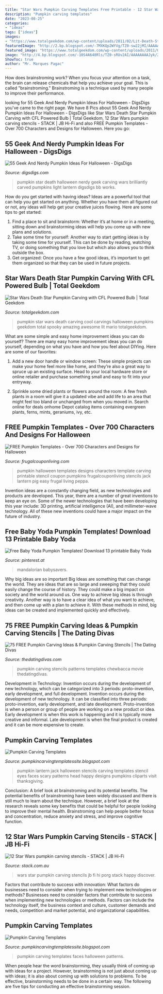 ```yaml
---
title: "Star Wars Pumpkin Carving Templates Free Printable - 12 Star Wars Pumpkin Carving Stencils"
description: "Pumpkin carving templates"
date: "2023-08-25"
categories:
- "ideas"
tags: ["ideas"]
images:
- "https://www.totalgeekdom.com/wp-content/uploads/2011/02/Lit-Death-Star.jpg"
featuredImage: "http://2.bp.blogspot.com/-7MXKQp2WYVg/TZ0-sw22jMI/AAAAAAAAJyo/zQH8-0LfyP4/s1600/PUMPKIN+CARVING+TEMPLATES+%25281%2529.png"
featured_image: "https://www.totalgeekdom.com/wp-content/uploads/2011/02/Lit-Death-Star.jpg"
image: "http://4.bp.blogspot.com/-10S4A648Rls/TZ0-sRUv2AI/AAAAAAAAJyk/2nD8WwK538c/s1600/PUMPKIN+CARVING+TEMPLATES+%25281%2529.gif"
ShowToc: true
author: "Mr. Marques Pagac"
---
```



How does brainstroming work?
When you focus your attention on a task, the brain can release chemicals that help you achieve your goal. This is called "brainstroming." Brainstroming is a technique used by many people to improve their performance.

	

		
looking for 55 Geek And Nerdy Pumpkin Ideas For Halloween - DigsDigs you've came to the right page. We have 8 Pics about 55 Geek And Nerdy Pumpkin Ideas For Halloween - DigsDigs like Star Wars Death Star Pumpkin Carving with CFL Powered Bulb | Total Geekdom, 12 Star Wars pumpkin carving stencils - STACK | JB Hi-Fi and also FREE Pumpkin Templates - Over 700 Characters and Designs for Halloween. Here you go:
		
    
## 55 Geek And Nerdy Pumpkin Ideas For Halloween - DigsDigs

<img loading=lazy src="https://www.digsdigs.com/photos/2016/09/04-brilliantly-carved-Death-Star-pumpkin.jpg" onerror="this.onerror=null;this.src='https://tse4.mm.bing.net/th?id=OIP.k_mYHz7HR3G05Yc7740hJQHaFj&amp;pid=15.1';" alt="55 Geek And Nerdy Pumpkin Ideas For Halloween - DigsDigs">

_Source: digsdigs.com_

>pumpkin star death halloween nerdy geek carving wars brilliantly carved pumpkins light lantern digsdigs bb works. 

	

How do you get started with having ideas?
Ideas are a powerful tool that can help you get started on anything. Whether you have them all figured out or not, any ideas will help get your creative juices flowing. Here are some tips to get started: 
1. Find a place to sit and brainstorm: Whether it’s at home or in a meeting, sitting down and brainstorming ideas will help you come up with new plans and solutions. 
2. Take some time for yourself: Another way to start getting ideas is by taking some time for yourself. This can be done by reading, watching TV, or doing something that you love but which also allows you to think outside the box. 
3. Get organized: Once you have a few good ideas, it’s important to get them organized so that they can be used in future projects.

    
## Star Wars Death Star Pumpkin Carving With CFL Powered Bulb | Total Geekdom

<img loading=lazy src="https://www.totalgeekdom.com/wp-content/uploads/2011/02/Lit-Death-Star.jpg" onerror="this.onerror=null;this.src='https://tse2.mm.bing.net/th?id=OIP.nZWusrlCI1wxueKJx5_iwAHaFX&amp;pid=15.1';" alt="Star Wars Death Star Pumpkin Carving with CFL Powered Bulb | Total Geekdom">

_Source: totalgeekdom.com_

>pumpkin star wars death carving cool carvings halloween pumpkins geekdom total spooky amazing awesome lit mario totalgeekdom. 

	

What are some simple and easy home improvement ideas you can do yourself?
There are many easy home improvement ideas you can do yourself, depending on what you have and how you feel about DIYing. Here are some of our favorites:
1. Add a new door handle or window screen: These simple projects can make your home feel more like home, and they’re also a great way to spruce up an existing surface. Head to your local hardware store or online retailer and purchase something small and easy to fit into your entryway.

2. Sprinkle some dried plants or flowers around the room: A few fresh plants in a room will give it a updated vibe and add life to an area that might feel too bland or unchanged from when you moved in. Search online for deals onhome Depot catalog items containing evergreen plants, ferns, mints, geraniums, ivy, etc.

    
## FREE Pumpkin Templates - Over 700 Characters And Designs For Halloween

<img loading=lazy src="http://cdn.frugalcouponliving.com/wp-content/uploads/2013/10/free-pumpkin-template-frugal-coupon-living.jpg" onerror="this.onerror=null;this.src='https://tse1.mm.bing.net/th?id=OIP.gKMXwDPTP5WQdGeLEzXlPwHaJ4&amp;pid=15.1';" alt="FREE Pumpkin Templates - Over 700 Characters and Designs for Halloween">

_Source: frugalcouponliving.com_

>pumpkin halloween templates designs characters template carving printable stencil coupon pumpkins frugalcouponliving stencils jack lantern pig easy frugal living peppa. 

	

Invention ideas are a constantly changing field, as new technologies and products are developed. This year, there are a number of great inventions to keep an eye on. Some of the newer technologies that have been developing this year include: 3D printing, artificial intelligence (AI), and millimeter-wave technology. All of these new inventions could have a major impact on the future of industry.

    
## Free Baby Yoda Pumpkin Templates! Download 13 Printable Baby Yoda

<img loading=lazy src="https://i.pinimg.com/736x/88/40/99/88409950efb929b4676a69b8939df453.jpg" onerror="this.onerror=null;this.src='https://tse3.mm.bing.net/th?id=OIP.a9HqBwOvtADwgoA6QKlgdgHaK_&amp;pid=15.1';" alt="Free Baby Yoda Pumpkin Templates! Download 13 printable Baby Yoda">

_Source: pinterest.at_

>mandalorian babysavers. 

	

Why big ideas are so important
Big Ideas are something that can change the world. They are ideas that are so large and sweeping that they could easily change the course of history. They could make a big impact on society and the world around us. One way to achieve big ideas is through creativity. Another way is to have a clear idea of what you want to achieve, and then come up with a plan to achieve it. With these methods in mind, big ideas can be created and implemented quickly and effectively.

    
## 75 FREE Pumpkin Carving Ideas &amp; Pumpkin Carving Stencils | The Dating Divas

<img loading=lazy src="https://www.thedatingdivas.com/wp-content/uploads/2020/08/Chubacca-e1598373814600-1024x677.png" onerror="this.onerror=null;this.src='https://tse3.mm.bing.net/th?id=OIP.1aw9RFvNiY3x7FHRduM5hgHaE5&amp;pid=15.1';" alt="75 FREE Pumpkin Carving Ideas &amp; Pumpkin Carving Stencils | The Dating Divas">

_Source: thedatingdivas.com_

>pumpkin carving stencils patterns templates chewbacca movie thedatingdivas. 

	

Development in Technology: Invention occurs during the development of new technology, which can be categorized into 3 periods: proto-invention, early development, and full development.
Invention occurs during the development of new technology. It can be classified into three periods: proto-invention, early development, and late development. Proto-invention is when a person or group of people are working on a new product or idea. Early development is when this work is happening and it is typically more creative and informal. Late development is when the final product is created and it can be more expensive to create.

    
## Pumpkin Carving Templates

<img loading=lazy src="http://4.bp.blogspot.com/-10S4A648Rls/TZ0-sRUv2AI/AAAAAAAAJyk/2nD8WwK538c/s1600/PUMPKIN+CARVING+TEMPLATES+%25281%2529.gif" onerror="this.onerror=null;this.src='https://tse2.mm.bing.net/th?id=OIP.d3Eed2mRpM9F3uDBaL-fvwHaGt&amp;pid=15.1';" alt="Pumpkin Carving Templates">

_Source: pumpkincarvingtemplatessite.blogspot.com_

>pumpkin lantern jack halloween stencils carving templates stencil eyes faces scary patterns head happy designs pumpkins cliparts visit thanksgiving. 

	

Conclusion: A brief look at brainstroming and its potential benefits.
The potential benefits of brainstroming have been widely discussed and there is still much to learn about the technique. However, a brief look at the research reveals some key benefits that could be helpful for people looking to improve their mental health. Brainstroming can help people better focus and concentration, reduce anxiety and stress, and improve cognitive function.

    
## 12 Star Wars Pumpkin Carving Stencils - STACK | JB Hi-Fi

<img loading=lazy src="https://stack.com.au/wp-content/uploads/2017/10/happy-porg-1.jpg" onerror="this.onerror=null;this.src='https://tse3.mm.bing.net/th?id=OIP.niWFHConEiqMF6CHDBSfmQHaJl&amp;pid=15.1';" alt="12 Star Wars pumpkin carving stencils - STACK | JB Hi-Fi">

_Source: stack.com.au_

>wars star pumpkin carving stencils jb fi hi porg stack happy discover. 

	

Factors that contribute to success with innovation: What factors do businesses need to consider when trying to implement new technologies or methods?
Businesses need to consider factors that contribute to success when implementing new technologies or methods. Factors can include the technology itself, the business context and culture, customer demands and needs, competition and market potential, and organizational capabilities.

    
## Pumpkin Carving Templates

<img loading=lazy src="http://2.bp.blogspot.com/-7MXKQp2WYVg/TZ0-sw22jMI/AAAAAAAAJyo/zQH8-0LfyP4/s1600/PUMPKIN+CARVING+TEMPLATES+%25281%2529.png" onerror="this.onerror=null;this.src='https://tse1.mm.bing.net/th?id=OIP.FD7Yhji7lIL7iaP2xE20BwHaFh&amp;pid=15.1';" alt="Pumpkin Carving Templates">

_Source: pumpkincarvingtemplatessite.blogspot.com_

>pumpkin carving templates faces halloween patterns. 

	

When people hear the word brainstorming, they usually think of coming up with ideas for a project. However, brainstorming is not just about coming up with ideas; it is also about coming up with solutions to problems. To be effective, brainstorming needs to be done in a certain way. The following are five tips for conducting an effective brainstorming session.


